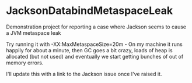 # JacksonDatabindMetaspaceLeak

Demonstration project for reporting a case where Jackson seems to cause a JVM metaspace leak

Try running it with -XX:MaxMetaspaceSize=20m - On my machine it runs happily for about a minute, then GC goes a bit crazy, loads of heap is allocated (but not used) and eventually we start getting bunches of out of memory errors.

I'll update this with a link to the Jackson issue once I've raised it.
